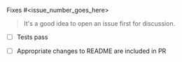 Fixes #<issue_number_goes_here>

> It's a good idea to open an issue first for discussion.

- [ ] Tests pass
- [ ] Appropriate changes to README are included in PR

